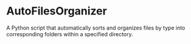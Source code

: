 # AutoFilesOrganizer
A Python script that automatically sorts and organizes files by type into corresponding folders within a specified directory.
